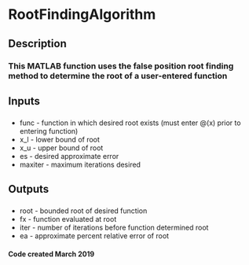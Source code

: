 # RootFindingAlgorithm
## Description
### This MATLAB function uses the false position root finding method to determine the root of a user-entered function
## Inputs
### 
- func - function in which desired root exists (must enter @(x) prior to entering function)
- x_l - lower bound of root
- x_u - upper bound of root
- es - desired approximate error
- maxiter - maximum iterations desired
## Outputs
### 
- root - bounded root of desired function
- fx - function evaluated at root
- iter - number of iterations before function determined root 
- ea - approximate percent relative error of root
#### Code created March 2019
